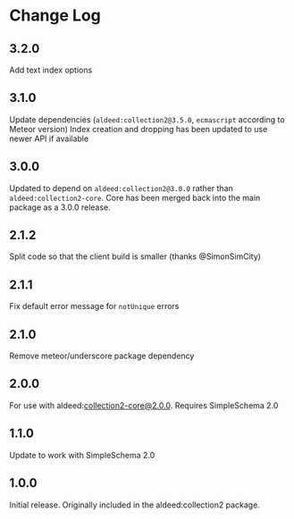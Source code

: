 # Change Log

## 3.2.0

Add text index options

## 3.1.0

Update dependencies (`aldeed:collection2@3.5.0`, `ecmascript` according to Meteor version)
Index creation and dropping has been updated to use newer API if available

## 3.0.0

Updated to depend on `aldeed:collection2@3.0.0` rather than `aldeed:collection2-core`. Core has been merged back into the main package as a 3.0.0 release.

## 2.1.2

Split code so that the client build is smaller (thanks @SimonSimCity)

## 2.1.1

Fix default error message for `notUnique` errors

## 2.1.0

Remove meteor/underscore package dependency

## 2.0.0

For use with aldeed:collection2-core@2.0.0. Requires SimpleSchema 2.0

## 1.1.0

Update to work with SimpleSchema 2.0

## 1.0.0

Initial release. Originally included in the aldeed:collection2 package.
